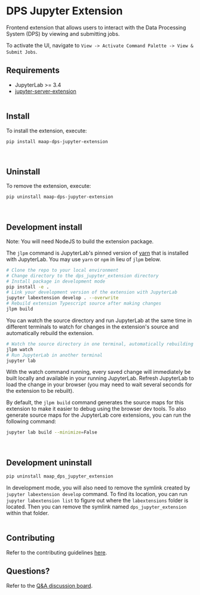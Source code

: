 # DPS Jupyter Extension

Frontend extension that allows users to interact with the Data Processing System (DPS) by viewing and submitting jobs.  

To activate the UI, navigate to `View -> Activate Command Palette -> View & Submit Jobs`.
&nbsp;
## Requirements

- JupyterLab >= 3.4
- [jupyter-server-extension](https://github.com/MAAP-Project/jupyter-server-extension)  
&nbsp;
## Install

To install the extension, execute:

```bash
pip install maap-dps-jupyter-extension
```  
&nbsp;
## Uninstall

To remove the extension, execute:

```bash
pip uninstall maap-dps-jupyter-extension
```  
&nbsp;
## Development install

Note: You will need NodeJS to build the extension package.

The `jlpm` command is JupyterLab's pinned version of
[yarn](https://yarnpkg.com/) that is installed with JupyterLab. You may use
`yarn` or `npm` in lieu of `jlpm` below.

```bash
# Clone the repo to your local environment
# Change directory to the dps_jupyter_extension directory
# Install package in development mode
pip install -e .
# Link your development version of the extension with JupyterLab
jupyter labextension develop . --overwrite
# Rebuild extension Typescript source after making changes
jlpm build
```

You can watch the source directory and run JupyterLab at the same time in different terminals to watch for changes in the extension's source and automatically rebuild the extension.

```bash
# Watch the source directory in one terminal, automatically rebuilding when needed
jlpm watch
# Run JupyterLab in another terminal
jupyter lab
```

With the watch command running, every saved change will immediately be built locally and available in your running JupyterLab. Refresh JupyterLab to load the change in your browser (you may need to wait several seconds for the extension to be rebuilt).

By default, the `jlpm build` command generates the source maps for this extension to make it easier to debug using the browser dev tools. To also generate source maps for the JupyterLab core extensions, you can run the following command:

```bash
jupyter lab build --minimize=False
```  
&nbsp;
## Development uninstall

```bash
pip uninstall maap_dps_jupyter_extension
```

In development mode, you will also need to remove the symlink created by `jupyter labextension develop`
command. To find its location, you can run `jupyter labextension list` to figure out where the `labextensions`
folder is located. Then you can remove the symlink named `dps_jupyter_extension` within that folder.  
&nbsp;

## Contributing
Refer to the contributing guidelines [here](https://github.com/MAAP-Project/dps-jupyter-extension/blob/main/CONTRIBUTING.md).

## Questions?
Refer to the [Q&A discussion board](https://github.com/MAAP-Project/dps-jupyter-extension/discussions).
